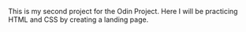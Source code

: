 This is my second project for the Odin Project. Here I will be practicing HTML and CSS by creating a landing page. 